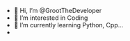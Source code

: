 - 👋 Hi, I’m @GrootTheDeveloper
- 👀 I’m interested in Coding
- 🌱 I’m currently learning Python, Cpp...
- 
<!---
<GrootTheDeveloper>
--->
